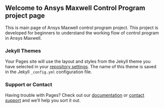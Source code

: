 ## Welcome to Ansys Maxwell Control Program project page

This is main page of Ansys Maxwell control program project.
This project is developed for beginners to understand the working flow of control program in Ansys Maxwell.




### Jekyll Themes

Your Pages site will use the layout and styles from the Jekyll theme you have selected in your [repository settings](https://github.com/whhxp/MaxwellControlProgram/settings). The name of this theme is saved in the Jekyll `_config.yml` configuration file.

### Support or Contact

Having trouble with Pages? Check out our [documentation](https://help.github.com/categories/github-pages-basics/) or [contact support](https://github.com/contact) and we’ll help you sort it out.
